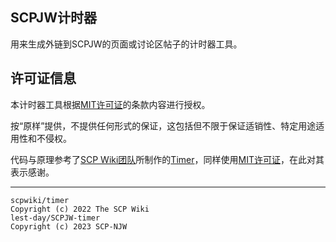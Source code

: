 ## SCPJW计时器
用来生成外链到SCPJW的页面或讨论区帖子的计时器工具。

## 许可证信息
本计时器工具根据[MIT许可证](LICENSE.md)的条款内容进行授权。

按“原样”提供，不提供任何形式的保证，这包括但不限于保证适销性、特定用途适用性和不侵权。

代码与原理参考了[SCP Wiki团队](https://github.com/scpwiki)所制作的[Timer](https://github.com/scpwiki/timer)，同样使用[MIT许可证](https://github.com/scpwiki/timer/blob/main/LICENSE.md)，在此对其表示感谢。

---------

```
scpwiki/timer
Copyright (c) 2022 The SCP Wiki
lest-day/SCPJW-timer
Copyright (c) 2023 SCP-NJW
```
